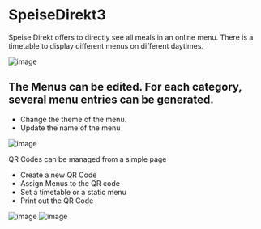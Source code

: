 # SpeiseDirekt3

Speise Direkt offers to directly see all meals in an online menu. There is a timetable to display different menus on different daytimes.

![image](https://github.com/user-attachments/assets/2772846d-35e4-4f6d-b42e-177c1e44ebdd)

## The Menus can be edited. For each category, several menu entries can be generated.
- Change the theme of the menu.
- Update the name of the menu

![image](https://github.com/user-attachments/assets/81d044ad-02ab-4aff-89c4-4e07026ad9a8)

QR Codes can be managed from a simple page
- Create a new QR Code
- Assign Menus to the QR code
- Set a timetable or a static menu
- Print out the QR Code

![image](https://github.com/user-attachments/assets/4513464c-a0b2-407f-bbba-56264ebcc5fc)
![image](https://github.com/user-attachments/assets/8b365faf-8345-4f3d-9c2a-866347ad5100)

